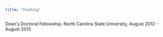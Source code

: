 ```yaml
---
title: "Funding"
---
```


Dean's Doctoral Fellowship. North Carolina State University, August 2012 - August 2013
